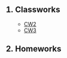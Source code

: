 

<ol>
<h2><li > Classworks</li></h2>
   <ul>
<li> <a href="https://maya-karahbala.github.io/Automata-theory/Classworks/Cw2.html">CW2</a></li>

 <li> <a href="https://maya-karahbala.github.io/Automata-theory/Classworks/Cw3.html">CW3</a></li>
      
  </ul>     
  <h2><li > Homeworks </li></h2>


